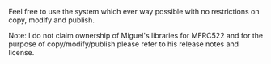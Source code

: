 Feel free to use the system which ever way possible with no restrictions on copy, modify and publish.

Note: I do not claim ownership of Miguel's libraries for MFRC522 and for the purpose of copy/modify/publish please refer to his release notes and license.
